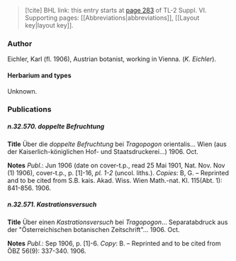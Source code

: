 > [!cite] BHL link: this entry starts at [page 283](https://www.biodiversitylibrary.org/item/103835#page/293/mode/1up) of TL-2 Suppl. VI.
> Supporting pages: [[Abbreviations|abbreviations]], [[Layout key|layout key]].

### Author

Eichler, Karl (fl. 1906), Austrian botanist, working in Vienna. (*K. Eichler*).

#### Herbarium and types

Unknown.

### Publications

##### n.32.570. doppelte Befruchtung

**Title**
Über die *doppelte Befruchtung* bei *Tragopogon* orientalis... Wien (aus der Kaiserlich-königlichen Hof- und Staatsdruckerei...) 1906. Oct.

**Notes**
*Publ*.: Jun 1906 (date on cover-t.p., read 25 Mai 1901, Nat. Nov. Nov (1) 1906), cover-t.p., p. \[1\]-16, *pl. 1-2* (uncol. liths.). *Copies*: B, G. – Reprinted and to be cited from S.B. kais. Akad. Wiss. Wien Math.-nat. Kl. 115(Abt. 1): 841-856. 1906.

##### n.32.571. Kastrationsversuch

**Title**
Über einen *Kastrationsversuch* bei *Tragopogon*... Separatabdruck aus der "Österreichischen botanischen Zeitschrift"... 1906. Oct.

**Notes**
*Publ*.: Sep 1906, p. \[1\]-6. *Copy*: B. – Reprinted and to be cited from ÖBZ 56(9): 337-340. 1906.

